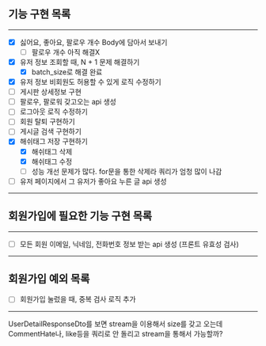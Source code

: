 ## 기능 구현 목록
<hr>

- [x] 싫어요, 좋아요, 팔로우 개수 Body에 담아서 보내기
  - [ ] 팔로우 개수 아직 해결X
- [x] 유저 정보 조회할 때, N + 1 문제 해결하기
  - [x] batch_size로 해결 완료
- [x] 유저 정보 비회원도 허용할 수 있게 로직 수정하기
- [ ] 게시판 상세정보 구현
- [ ] 팔로우, 팔로워 갖고오는 api 생성
- [ ] 로그아웃 로직 수정하기
- [ ] 회원 탈퇴 구현하기
- [ ] 게시글 검색 구현하기
- [x] 해쉬태그 저장 구현하기
  - [x] 해쉬태그 삭제
  - [x] 해쉬태그 수정
  - [ ] 성능 개선 문제가 많다. for문을 통한 삭제라 쿼리가 엄청 많이 나감
- [ ] 유저 페이지에서 그 유저가 좋아요 누른 글 api 생성
<hr>

## 회원가입에 필요한 기능 구현 목록
<hr>

- [ ] 모든 회원 이메일, 닉네임, 전화번호 정보 받는 api 생성 (프론트 유효성 검사)
<hr>

## 회원가입 예외 목록
- [ ] 회원가입 눌렀을 때, 중복 검사 로직 추가



<hr>

UserDetailResponseDto를 보면 stream을 이용해서 size를 갖고 오는데  
CommentHate나, like등을 쿼리로 안 돌리고 stream을 통해서 가능할까?  

